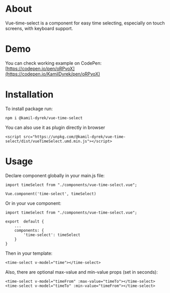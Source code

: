 
# About

Vue-time-select is a component for easy time selecting, especially on touch screens, with keyboard support.


# Demo

You can check working example on CodePen: [https://codepen.io/pen/oRPvoX](https://codepen.io/KamilDyrek/pen/oRPvoX)


# Installation
 
To install package run:  
```
npm i @kamil-dyrek/vue-time-select
```  

You can also use it as plugin directly in browser  
```
<script src="https://unpkg.com/@kamil-dyrek/vue-time-select/dist/vueTimeSelect.umd.min.js"></script>
```


# Usage

Declare component globally in your main.js file:

```
import timeSelect from "./components/vue-time-select.vue";

Vue.component('time-select', timeSelect)
```

Or in your vue component:
```
import timeSelect from "./components/vue-time-select.vue";

export  default {
	...
	components: {
		'time-select': timeSelect
	}
}
```

Then in your template:
```
<time-select v-model="time"></time-select>
```

Also, there are optional max-value and min-value props (set in seconds):
```
<time-select v-model="timeFrom" :max-value="timeTo"></time-select>
<time-select v-model="timeTo" :min-value="timeFrom"></time-select>
```